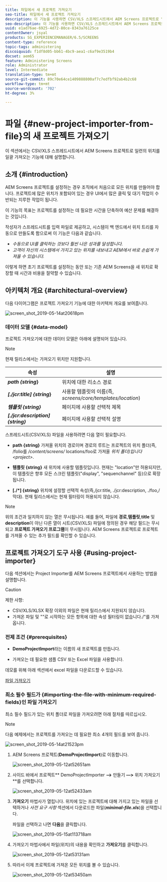 ```yaml
---
title: 파일에서 새 프로젝트 가져오기
seo-title: 파일에서 새 프로젝트 가져오기
description: 이 기능을 사용하면 CSV/XLS 스프레드시트에서 AEM Screens 프로젝트로 일련의 위치를 일괄적으로 가져올 수 있습니다.
seo-description: 이 기능을 사용하면 CSV/XLS 스프레드시트에서 AEM Screens 프로젝트로 일련의 위치를 일괄적으로 가져올 수 있습니다.
uuid: e1ad76ae-6925-4d72-80ce-8343a76125ce
contentOwner: jsyal
products: SG_EXPERIENCEMANAGER/6.5/SCREENS
content-type: reference
topic-tags: administering
discoiquuid: f1df8d05-bb61-4bc9-aea1-c6af9e3519b4
docset: aem65
feature: Administering Screens
role: Administrator
level: Intermediate
translation-type: tm+mt
source-git-commit: 89c70e64ce1409888800af7c7edfbf92ab4b2c68
workflow-type: tm+mt
source-wordcount: '702'
ht-degree: 3%

---
```



# 파일 {#new-project-importer-from-file}의 새 프로젝트 가져오기

이 섹션에서는 CSV/XLS 스프레드시트에서 AEM Screens 프로젝트로 일련의 위치를 일괄 가져오는 기능에 대해 설명합니다.

## 소개 {#introduction}

AEM Screens 프로젝트를 설정하는 경우 조직에서 처음으로 모든 위치를 만들어야 합니다. 프로젝트에 많은 위치가 포함되어 있는 경우 UI에서 많은 클릭 및 대기 작업이 수반되는 지루한 작업이 됩니다.

이 기능의 목표는 프로젝트를 설정하는 데 필요한 시간을 단축하여 예산 문제를 해결하는 것입니다.

작성자가 스프레드시트를 입력 파일로 제공하고, 시스템이 백 엔드에서 위치 트리를 자동으로 만들도록 함으로써 이 기능은 다음과 같습니다.

* *수동으로 UI를 클릭하는 것보다 훨씬 나은 성과를 달성합니다.*
* *고객이 자신의 시스템에서 가지고 있는 위치를 내보내고 AEM에서 바로 손쉽게 가져올 수 있습니다.*

이렇게 하면 초기 프로젝트를 설정하는 동안 또는 기존 AEM Screens을 새 위치로 확장할 때 시간과 비용을 절약할 수 있습니다.

## 아키텍처 개요 {#architectural-overview}

다음 다이어그램은 프로젝트 가져오기 기능에 대한 아키텍처 개요를 보여줍니다.

![screen_shot_2019-05-14at20618pm](assets/screen_shot_2019-05-14at20618pm.png)

### 데이터 모델 {#data-model}

프로젝트 가져오기에 대한 데이터 모델은 아래에 설명되어 있습니다.

>[!NOTE]
>
>현재 릴리스에서는 가져오기 위치만 지원합니다.

| **속성** | **설명** |
|---|---|
| ***path {string*}** | 위치에 대한 리소스 경로 |
| ***[./jcr:title] {string*}** | 사용할 템플릿의 이름(즉, *screens/core/templates/location*) |
| ***템플릿 {string}*** | 페이지에 사용할 선택적 제목 |
| ***[./jcr:description] {string}*** | 페이지에 사용할 선택적 설명 |

스프레드시트(CSV/XLS) 파일을 사용하려면 다음 열이 필요합니다.

* **path {string}** 가져올 위치의 경로이며 경로의 루트는 프로젝트의 위치 폴더(즉, /folio를  */content/screens/* locations/foo로 가져올  *위치 폴더)입니다&lt;project>*.

* **템플릿 {string}** 새 위치에 사용할 템플릿입니다. 현재는 &quot;location&quot;만 허용되지만, 이 템플릿은 향후 모든 스크린 템플릿(&quot;display&quot;, &quot;sequenchannel&quot; 등)으로 확장됩니다.
* **[./*] {string}** 위치에 설정할 선택적 속성(즉,/jcr:title, ./jcr:description, ./foo,/막대). 현재 릴리스에서는 현재 필터링이 허용되지 않습니다.

>[!NOTE]
>
>위의 조건과 일치하지 않는 열은 무시됩니다. 예를 들어, 파일에 **경로**,**템플릿**,**title** 및 **description**&#x200B;이 아닌 다른 열이 시트(CSV/XLS) 파일에 정의된 경우 해당 필드는 무시되고 **프로젝트 가져오기 프로그램**&#x200B;이 무시됩니다. AEM Screens 프로젝트로 프로젝트를 가져올 수 있는 추가 필드를 확인할 수 있습니다.

## 프로젝트 가져오기 도구 사용 {#using-project-importer}

다음 섹션에서는 Project Importer를 AEM Screens 프로젝트에서 사용하는 방법을 설명합니다.

>[!CAUTION]
>
>제한 사항:
>
>* CSV/XLS/XLSX 확장 이외의 파일은 현재 릴리스에서 지원되지 않습니다.
>* 가져온 파일 및 &quot;&quot;로 시작하는 모든 항목에 대한 속성 필터링이 없습니다./&quot;를 가져옵니다.

>



### 전제 조건 {#prerequisites}

* **DemoProjectImport**&#x200B;라는 이름의 새 프로젝트를 만듭니다.

* 가져오는 데 필요한 샘플 CSV 또는 Excel 파일을 사용합니다.

데모를 위해 아래 섹션에서 excel 파일을 다운로드할 수 있습니다.

[파일 가져오기](assets/minimal-file.xls)

### 최소 필수 필드가 {#importing-the-file-with-minimum-required-fields}인 파일 가져오기

최소 필수 필드가 있는 위치 폴더로 파일을 가져오려면 아래 절차를 따르십시오.

>[!NOTE]
>
>다음 예제에서는 프로젝트를 가져오는 데 필요한 최소 4개의 필드를 보여 줍니다.

![screen_shot_2019-05-14at21523pm](assets/screen_shot_2019-05-14at21523pm.png)

1. AEM Screens 프로젝트(**DemoProjectImport**)로 이동합니다.

   ![screen_shot_2019-05-12at52651am](assets/screen_shot_2019-05-12at52651am.png)

1. 사이드 바에서 프로젝트** DemoProjectImporter **—>** 만들기 **—>** 위치 가져오기**를 선택합니다.

   ![screen_shot_2019-05-12at52433am](assets/screen_shot_2019-05-12at52433am.png)

1. **가져오기** 마법사가 열립니다. 위치에 있는 프로젝트에 대해 가지고 있는 파일을 선택하거나 *사전 요구 사항* 섹션에서 다운로드한 파일(***minimal-file.xls***)을 선택합니다.

   파일을 선택하고 나면 **다음**&#x200B;을 클릭합니다.

   ![screen_shot_2019-05-15at113718am](assets/screen_shot_2019-05-15at113718am.png)

1. 가져오기 마법사에서 파일(위치)의 내용을 확인하고 **가져오기**&#x200B;를 클릭합니다.

   ![screen_shot_2019-05-12at53131am](assets/screen_shot_2019-05-12at53131am.png)

1. 따라서 이제 프로젝트에 가져온 모든 위치를 볼 수 있습니다.

   ![screen_shot_2019-05-12at53450am](assets/screen_shot_2019-05-12at53450am.png)

